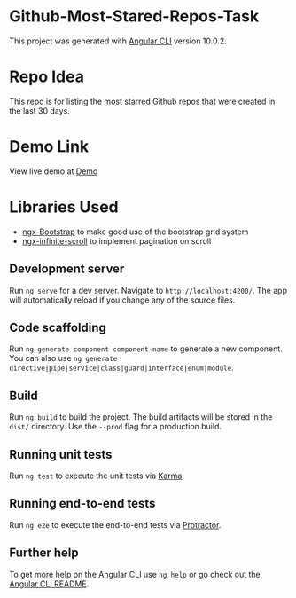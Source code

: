 # Github-Most-Stared-Repos-Task

This project was generated with [Angular CLI](https://github.com/angular/angular-cli) version 10.0.2.

# Repo Idea

This repo is for listing the most starred Github repos that were created in the last 30 days.

# Demo Link

View live demo at [Demo](https://github-top-trending-repos.netlify.app/home)

# Libraries Used

- [ngx-Bootstrap](https://valor-software.com/ngx-bootstrap/#/) to make good use of the bootstrap grid system
- [ngx-infinite-scroll](https://www.npmjs.com/package/ngx-infinite-scroll) to implement pagination on scroll
## Development server

Run `ng serve` for a dev server. Navigate to `http://localhost:4200/`. The app will automatically reload if you change any of the source files.

## Code scaffolding

Run `ng generate component component-name` to generate a new component. You can also use `ng generate directive|pipe|service|class|guard|interface|enum|module`.

## Build

Run `ng build` to build the project. The build artifacts will be stored in the `dist/` directory. Use the `--prod` flag for a production build.

## Running unit tests

Run `ng test` to execute the unit tests via [Karma](https://karma-runner.github.io).

## Running end-to-end tests

Run `ng e2e` to execute the end-to-end tests via [Protractor](http://www.protractortest.org/).

## Further help

To get more help on the Angular CLI use `ng help` or go check out the [Angular CLI README](https://github.com/angular/angular-cli/blob/master/README.md).
